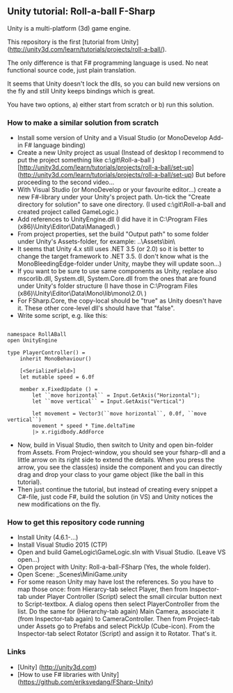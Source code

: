 ## Unity tutorial: Roll-a-ball F-Sharp

Unity is a multi-platform (3d) game engine.

This repository is the first [tutorial from Unity] (http://unity3d.com/learn/tutorials/projects/roll-a-ball/).

The only difference is that F# programming language is used.
No neat functional source code, just plain translation.

It seems that Unity doesn't lock the dlls, so you can build new versions on the fly and still Unity keeps bindings which is great.

You have two options, a) either start from scratch or b) run this solution.
 
### How to make a similar solution from scratch

 * Install some version of Unity and a Visual Studio (or MonoDevelop Add-in F# language binding)
 * Create a new Unity project as usual
   (Instead of desktop I recommend to put the project something like c:\git\Roll-a-ball )
   [http://unity3d.com/learn/tutorials/projects/roll-a-ball/set-up] (http://unity3d.com/learn/tutorials/projects/roll-a-ball/set-up)
   But before proceeding to the second video...
 * With Visual Studio (or MonoDevelop or your favourite editor...) create a new F#-library under your Unity's project path. Un-tick the "Create directory for solution" to save one directory. (I used c:\git\Roll-a-ball and created project called GameLogic.) 
 * Add references to UnityEngine.dll (I did have it in C:\Program Files (x86)\Unity\Editor\Data\Managed\ )
 * From project properties, set the build "Output path" to some folder under Unity's Assets-folder, for example: ..\Assets\bin\
 * It seems that Unity 4.x still uses .NET 3.5 (or 2.0) so it is better to change the target framework to .NET 3.5. (I don't know what is the MonoBleedingEdge-folder under Unity, maybe they will update soon...)
 * If you want to be sure to use same components as Unity, replace also mscorlib.dll, System.dll, System.Core.dll from the ones that are found under Unity's folder structure (I have those in C:\Program Files (x86)\Unity\Editor\Data\Mono\lib\mono\2.0\ )
 * For FSharp.Core, the copy-local should be "true" as Unity doesn't have it. These other core-level dll's should have that "false".
 * Write some script, e.g. like this:

```

namespace RollABall
open UnityEngine

type PlayerController() =
    inherit MonoBehaviour()

    [<SerializeField>]
    let mutable speed = 6.0f

    member x.FixedUpdate () =
        let ``move horizontal`` = Input.GetAxis("Horizontal");
        let ``move vertical`` = Input.GetAxis("Vertical")

        let movement = Vector3(``move horizontal``, 0.0f, ``move vertical``)
        movement * speed * Time.deltaTime
        |> x.rigidbody.AddForce

```

 * Now, build in Visual Studio, then switch to Unity and open bin-folder from Assets. From Project-window, you should see your fsharp-dll and a little arrow on its right side to extend the details. When you press the arrow, you see the class(es) inside the component and you can directly drag and drop your class to your game object (like the ball in this tutorial). 
 * Then just continue the tutorial, but instead of creating every snippet a C#-file, just code F#, build the solution (in VS) and Unity notices the new modifications on the fly.

### How to get this repository code running

 * Install Unity (4.6.1-...)
 * Install Visual Studio 2015 (CTP)
 * Open and build GameLogic\GameLogic.sln with Visual Studio. (Leave VS open...)
 * Open project with Unity: Roll-a-ball-FSharp (Yes, the whole folder).
 * Open Scene: _Scenes\MiniGame.unity
 * For some reason Unity may have lost the references. So you have to map those once: from Hierarcy-tab select Player, then from Inspector-tab under Player Controller (Script) select the small circular button next to Script-textbox. A dialog opens then select PlayerController from the list. Do the same for (Hierarchy-tab again) Main Camera, associate it (from Inspector-tab again) to CameraController. Then from Project-tab under Assets go to Prefabs and select PickUp (Cube-icon). From the Inspector-tab select Rotator (Script) and assign it to Rotator. That's it.
 
### Links

 * [Unity] (http://unity3d.com)
 * [How to use F# libraries with Unity] (https://github.com/eriksvedang/FSharp-Unity)
